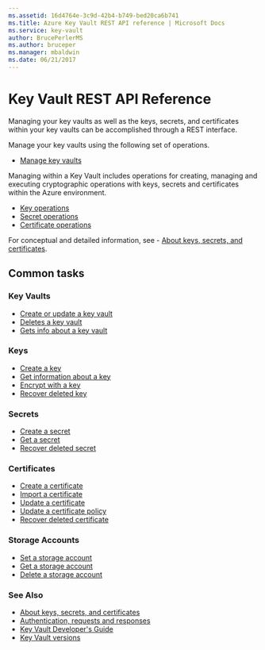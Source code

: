 ```yaml
---
ms.assetid: 16d4764e-3c9d-42b4-b749-bed20ca6b741
ms.title: Azure Key Vault REST API reference | Microsoft Docs
ms.service: key-vault
author: BrucePerlerMS
ms.author: bruceper
ms.manager: mbaldwin
ms.date: 06/21/2017
---
```


# Key Vault REST API Reference

Managing your key vaults as well as the keys, secrets, and certificates within your key vaults can be accomplished through a REST interface.

Manage your key vaults using the following set of operations.

- [Manage key vaults](../../docs-ref-autogen/keyvault/Vaults.json)

Managing within a Key Vault includes operations for creating, managing and executing cryptographic operations with keys, secrets and certificates within the Azure environment.

- [Key operations](key-operations.md)
- [Secret operations](secret-operations.md)
- [Certificate operations](certificate-operations.md)

For conceptual and detailed information, see - [About keys, secrets, and certificates](about-keys--secrets-and-certificates.md).

## Common tasks

### Key Vaults

- [Create or update a key vault](../../docs-ref-autogen/keyvault/Vaults.json#Vaults_CreateOrUpdate)
- [Deletes a key vault](../../docs-ref-autogen/keyvault/Vaults.json#Vaults_Delete)
- [Gets info about a key vault](../../docs-ref-autogen/keyvault/Vaults.json#Vaults_Get)

### Keys

- [Create a key](../../docs-ref-autogen/keyvault/CreateKey.json)
- [Get information about a key](../../docs-ref-autogen/keyvault/GetKey.json)
- [Encrypt with a key](../../docs-ref-autogen/keyvault/encrypt.json)
- [Recover deleted key](../../docs-ref-autogen/keyvault/RecoverDeletedKey.json)

### Secrets

- [Create a secret](../../docs-ref-autogen/keyvault/SetSecret.json)
- [Get a secret](../../docs-ref-autogen/keyvault/GetSecret.json)
- [Recover deleted secret](../../docs-ref-autogen/keyvault/RecoverDeletedSecret.json)

### Certificates

- [Create a certificate](../../docs-ref-autogen/keyvault/CreateCertificate.json)
- [Import a certificate](../../docs-ref-autogen/keyvault/ImportCertificate.json)
- [Update a certificate](../../docs-ref-autogen/keyvault/UpdateCertificate.json)
- [Update a certificate policy](../../docs-ref-autogen/keyvault/UpdateCertificatePolicy.json)
- [Recover deleted certificate](../../docs-ref-autogen/keyvault/RecoverDeletedCertificate.json)

### Storage Accounts

- [Set a storage account](../../docs-ref-autogen/keyvault/SetStorageAccount.json)
- [Get a storage account](../../docs-ref-autogen/keyvault/GetStorageAccount.json)
- [Delete a storage account](../../docs-ref-autogen/keyvault/DeleteStorageAccount.json)

### See Also

- [About keys, secrets, and certificates](about-keys--secrets-and-certificates.md)
- [Authentication, requests and responses](authentication--requests-and-responses.md)
- [Key Vault Developer's Guide](/azure/key-vault/key-vault-developers-guide)
- [Key Vault versions](key-vault-versions.md)

